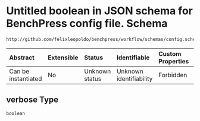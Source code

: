# Untitled boolean in JSON schema for BenchPress config file. Schema

```txt
http://github.com/felixleopoldo/benchpress/workflow/schemas/config.schema.json#/definitions/sklearn_glasso/properties/verbose
```



| Abstract            | Extensible | Status         | Identifiable            | Custom Properties | Additional Properties | Access Restrictions | Defined In                                                       |
| :------------------ | :--------- | :------------- | :---------------------- | :---------------- | :-------------------- | :------------------ | :--------------------------------------------------------------- |
| Can be instantiated | No         | Unknown status | Unknown identifiability | Forbidden         | Allowed               | none                | [config.schema.json*](config.schema.json "open original schema") |

## verbose Type

`boolean`
